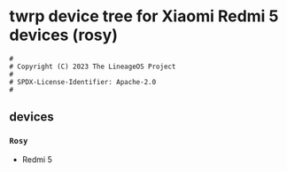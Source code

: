 twrp device tree for Xiaomi Redmi 5 devices (rosy)
================================================================

```
#
# Copyright (C) 2023 The LineageOS Project
#
# SPDX-License-Identifier: Apache-2.0
#
```

## devices

### `Rosy`

+ Redmi 5
